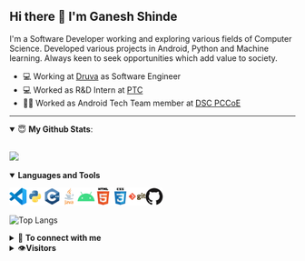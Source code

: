 ## Hi there 👋 I'm Ganesh Shinde

I'm a Software Developer working and exploring various fields of Computer Science. Developed various projects in Android, Python and Machine learning. Always keen to seek opportunities which add value to society.

- 💻 Working at <a href="https://www.druva.com/">Druva</a> as Software Engineer
- 💻 Worked as R&D Intern at <a href="https://www.ptc.com/">PTC</a>
- 🦸‍♂️ Worked as Android Tech Team member at [DSC PCCoE](https://github.com/dscpccoe)

---

<details open>
 <summary> 😇 <b>My Github Stats</b>: </summary>

<br>

<p align>
  <img src = "https://github-readme-stats.vercel.app/api?username=Ganesh0403&show_icons=true&count_private=true&theme=radical">
  <!-- <img src = "https://github-readme-stats.vercel.app/api/top-langs/?username=Ganesh0403&hide=css,js,html&theme=tokyonight"> -->
</p>

</details>

<details open>
<summary><b>Languages and Tools</b></summary>

<p>

<img align="left" alt="Visual Studio Code" width="30px" src="https://raw.githubusercontent.com/github/explore/80688e429a7d4ef2fca1e82350fe8e3517d3494d/topics/visual-studio-code/visual-studio-code.png" />
<img align="left" alt="Sass" width="30px" src="https://raw.githubusercontent.com/github/explore/80688e429a7d4ef2fca1e82350fe8e3517d3494d/topics/python/python.png" />
<img align="left" alt="Sass" width="30px" src="https://raw.githubusercontent.com/github/explore/80688e429a7d4ef2fca1e82350fe8e3517d3494d/topics/cpp/cpp.png" />
<img align="left" alt="Sass" width="30px" src="https://raw.githubusercontent.com/github/explore/80688e429a7d4ef2fca1e82350fe8e3517d3494d/topics/java/java.png" />
<img align="left" alt="Sass" width="30px" src="https://raw.githubusercontent.com/github/explore/80688e429a7d4ef2fca1e82350fe8e3517d3494d/topics/android/android.png" />
<img align="left" alt="HTML5" width="30px" src="https://raw.githubusercontent.com/github/explore/80688e429a7d4ef2fca1e82350fe8e3517d3494d/topics/html/html.png" />
<img align="left" alt="CSS3" width="30px" src="https://raw.githubusercontent.com/github/explore/80688e429a7d4ef2fca1e82350fe8e3517d3494d/topics/css/css.png" />
<img align="left" alt="Git" width="30px" src="https://raw.githubusercontent.com/github/explore/80688e429a7d4ef2fca1e82350fe8e3517d3494d/topics/git/git.png" />
<img align="left" alt="GitHub" width="30px" src="https://raw.githubusercontent.com/github/explore/78df643247d429f6cc873026c0622819ad797942/topics/github/github.png" />

</p>

<br>
<br>

![Top Langs](https://github-readme-stats.vercel.app/api/top-langs/?username=Ganesh0403&layout=compact&theme=radical)
</details>

<details>
<summary>🤝 <b>To connect with me</b></summary>

<p>

[<img src="https://img.shields.io/badge/linkedin-%230077B5.svg?&style=for-the-badge&logo=linkedin&logoColor=white" />](https://www.linkedin.com/in/ganesh-shinde-7782951a3/)
[<img src = "https://img.shields.io/badge/instagram-%231DA1F2.svg?&style=for-the-badge&logo=instagram&logoColor=white">](https://www.instagram.com/ganeshshinde23/)

</p>
</details>

<details>
<summary>👁️<b>Visitors</b></summary>
<br>
<p align="left"> <img src="https://komarev.com/ghpvc/?username=Ganesh0403" alt="Ganesh" /> </p>

</details>
